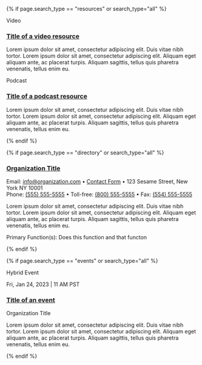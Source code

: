 {% if page.search_type == "resources" or search_type="all" %}
<!-- video example -->
<div class="search-return-item">
  <span class="usa-tag"><i class="fa-light fa-video"></i> Video</span>
  <h3><a href="/">Title of a video resource</a></h3>
  <p>
    Lorem ipsum dolor sit amet, consectetur adipiscing elit. Duis vitae nibh tortor. Lorem ipsum dolor sit amet, consectetur adipiscing elit. Aliquam eget aliquam ante, ac placerat turpis. Aliquam sagittis, tellus quis pharetra venenatis, tellus enim eu.
  </p>
</div>

<!-- podcast example -->
<div class="search-return-item">
  <span class="usa-tag"><i class="fa-light fa-podcast"></i> Podcast</span>
  <h3><a href="/">Title of a podcast resource</a></h3>
  <p>
    Lorem ipsum dolor sit amet, consectetur adipiscing elit. Duis vitae nibh tortor. Lorem ipsum dolor sit amet, consectetur adipiscing elit. Aliquam eget aliquam ante, ac placerat turpis. Aliquam sagittis, tellus quis pharetra venenatis, tellus enim eu.
  </p>
</div>
{% endif %}

{% if page.search_type == "directory" or search_type="all" %}
<!-- directory example -->
<div class="search-return-item">
  <h3><a href="/">Organization Title</a></h3>
  <div class="return-item-meta">
    Email: <a href="/">info@organization.com</a> • <a href="/">Contact Form</a> • 123 Sesame Street, New York NY 10001 <br />
    Phone: <a href="/">(555) 555-5555</a> • Toll-free: <a href="/">(800) 555-5555</a> • Fax: <a href="/">(554) 555-5555</a>
  </div>
  <p>
    Lorem ipsum dolor sit amet, consectetur adipiscing elit. Duis vitae nibh tortor. Lorem ipsum dolor sit amet, consectetur adipiscing elit. Aliquam eget aliquam ante, ac placerat turpis. Aliquam sagittis, tellus quis pharetra venenatis, tellus enim eu.
  </p>
  <p><span class="text-bold">Primary Function(s):</span> Does this function and that functon</p>
  <div class="org-shares">
    <i class="fa-brands fa-square-facebook"></i>
    <i class="fa-brands fa-square-twitter"></i>
    <i class="fa-brands fa-square-youtube"></i>
  </div>
</div>
{% endif %}

{% if page.search_type == "events" or search_type="all" %}
<!-- event example -->
<div class="search-return-item">
  <span class="usa-tag"><i class="fa-light fa-compass"></i> Hybrid Event</span>
  <p class="event-meta">Fri, Jan 24, 2023 | 11 AM PST</p>
  <h3><a href="/">Title of an event</a></h3>
  <p class="event-org">Organization Title</p>
  <p>
    Lorem ipsum dolor sit amet, consectetur adipiscing elit. Duis vitae nibh tortor. Lorem ipsum dolor sit amet, consectetur adipiscing elit. Aliquam eget aliquam ante, ac placerat turpis. Aliquam sagittis, tellus quis pharetra venenatis, tellus enim eu.
  </p>
</div>
{% endif %}
